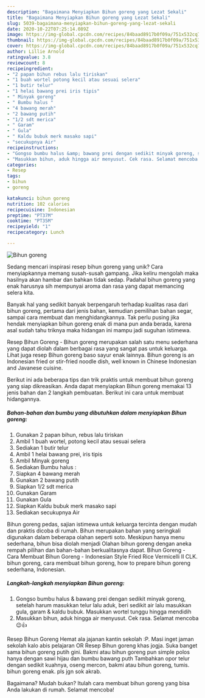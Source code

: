 ```yaml
---
description: "Bagaimana Menyiapkan Bihun goreng yang Lezat Sekali"
title: "Bagaimana Menyiapkan Bihun goreng yang Lezat Sekali"
slug: 5039-bagaimana-menyiapkan-bihun-goreng-yang-lezat-sekali
date: 2020-10-22T07:25:14.089Z
image: https://img-global.cpcdn.com/recipes/84baad8917b0f09a/751x532cq70/bihun-goreng-foto-resep-utama.jpg
thumbnail: https://img-global.cpcdn.com/recipes/84baad8917b0f09a/751x532cq70/bihun-goreng-foto-resep-utama.jpg
cover: https://img-global.cpcdn.com/recipes/84baad8917b0f09a/751x532cq70/bihun-goreng-foto-resep-utama.jpg
author: Lillie Arnold
ratingvalue: 3.8
reviewcount: 8
recipeingredient:
- "2 papan bihun rebus lalu tiriskan"
- "1 buah wortel potong kecil atau sesuai selera"
- "1 butir telur"
- "1 helai bawang prei iris tipis"
- " Minyak goreng"
- " Bumbu halus "
- "4 bawang merah"
- "2 bawang putih"
- "1/2 sdt merica"
- " Garam"
- " Gula"
- " Kaldu bubuk merk masako sapi"
- "secukupnya Air"
recipeinstructions:
- "Gongso bumbu halus &amp; bawang prei dengan sedikit minyak goreng, setelah harum masukkan telur lalu aduk, beri sedikit air lalu masukkan gula, garam &amp; kaldu bubuk. Masukkan wortel tunggu hingga mendidih"
- "Masukkan bihun, aduk hingga air menyusut. Cek rasa. Selamat mencoba 😉👍"
categories:
- Resep
tags:
- bihun
- goreng

katakunci: bihun goreng 
nutrition: 102 calories
recipecuisine: Indonesian
preptime: "PT37M"
cooktime: "PT35M"
recipeyield: "1"
recipecategory: Lunch

---
```



![Bihun goreng](https://img-global.cpcdn.com/recipes/84baad8917b0f09a/751x532cq70/bihun-goreng-foto-resep-utama.jpg)

Sedang mencari inspirasi resep bihun goreng yang unik? Cara menyiapkannya memang susah-susah gampang. Jika keliru mengolah maka hasilnya akan hambar dan bahkan tidak sedap. Padahal bihun goreng yang enak harusnya sih mempunyai aroma dan rasa yang dapat memancing selera kita.

Banyak hal yang sedikit banyak berpengaruh terhadap kualitas rasa dari bihun goreng, pertama dari jenis bahan, kemudian pemilihan bahan segar, sampai cara membuat dan menghidangkannya. Tak perlu pusing jika hendak menyiapkan bihun goreng enak di mana pun anda berada, karena asal sudah tahu triknya maka hidangan ini mampu jadi suguhan istimewa.

Resep Bihun Goreng - Bihun goreng merupakan salah satu menu sederhana yang dapat diolah dalam berbagai rasa yang sangat pas untuk keluarga. Lihat juga resep Bihun goreng baso sayur enak lainnya. Bihun goreng is an Indonesian fried or stir-fried noodle dish, well known in Chinese Indonesian and Javanese cuisine.


Berikut ini ada beberapa tips dan trik praktis untuk membuat bihun goreng yang siap dikreasikan. Anda dapat menyiapkan Bihun goreng memakai 13 jenis bahan dan 2 langkah pembuatan. Berikut ini cara untuk membuat hidangannya.

<!--inarticleads1-->

##### Bahan-bahan dan bumbu yang dibutuhkan dalam menyiapkan Bihun goreng:

1. Gunakan 2 papan bihun, rebus lalu tiriskan
1. Ambil 1 buah wortel, potong kecil atau sesuai selera
1. Sediakan 1 butir telur
1. Ambil 1 helai bawang prei, iris tipis
1. Ambil  Minyak goreng
1. Sediakan  Bumbu halus :
1. Siapkan 4 bawang merah
1. Gunakan 2 bawang putih
1. Siapkan 1/2 sdt merica
1. Gunakan  Garam
1. Gunakan  Gula
1. Siapkan  Kaldu bubuk merk masako sapi
1. Sediakan secukupnya Air


Bihun goreng pedas, sajian istimewa untuk keluarga tercinta dengan mudah dan praktis dicoba di rumah. Bihun merupakan bahan yang seringkali digunakan dalam beberapa olahan seperti soto. Meskipun hanya menu sederhana, bihun bisa diolah menjadi Olahan bihun goreng dengan aneka rempah pilihan dan bahan-bahan berkualitasnya dapat. Bihun Goreng - Cara Membuat Bihun Goreng - Indonesian Style Fried Rice Vermicelli II CLK. bihun goreng, cara membuat bihun goreng, how to prepare bihun goreng sederhana, Indonesian. 

<!--inarticleads2-->

##### Langkah-langkah menyiapkan Bihun goreng:

1. Gongso bumbu halus &amp; bawang prei dengan sedikit minyak goreng, setelah harum masukkan telur lalu aduk, beri sedikit air lalu masukkan gula, garam &amp; kaldu bubuk. Masukkan wortel tunggu hingga mendidih
1. Masukkan bihun, aduk hingga air menyusut. Cek rasa. Selamat mencoba 😉👍


Resep Bihun Goreng Hemat ala jajanan kantin sekolah :P. Masi inget jaman sekolah kalo abis pelajaran OR Resep Bihun goreng khas jogja. Suka banget sama bihun goreng putih gini. Bakmi atau bihun goreng pun simple polos hanya dengan sawi hijau dan bumbu bawang puth Tambahkan opor telur dengan sedikit kuahnya, oseng mercon, bakmi atau bihun goreng, tumis. bihun goreng enak. pls jgn sok akrab. 

Bagaimana? Mudah bukan? Itulah cara membuat bihun goreng yang bisa Anda lakukan di rumah. Selamat mencoba!
